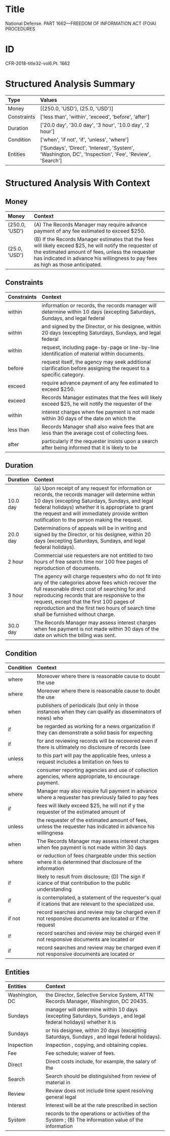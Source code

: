 # Title

 National Defense. PART 1662—FREEDOM OF INFORMATION ACT (FOIA) PROCEDURES


# ID

 CFR-2018-title32-vol6.Pt. 1662


# Structured Analysis Summary

| Type        | Values                                                                                                 |
|:------------|:-------------------------------------------------------------------------------------------------------|
| Money       | [(250.0, 'USD'), (25.0, 'USD')]                                                                        |
| Constraints | ['less than', 'within', 'exceed', 'before', 'after']                                                   |
| Duration    | ['20.0 day', '30.0 day', '3 hour', '10.0 day', '2 hour']                                               |
| Condition   | ['when', 'if not', 'if', 'unless', 'where']                                                            |
| Entities    | ['Sundays', 'Direct', 'Interest', 'System', 'Washington, DC', 'Inspection', 'Fee', 'Review', 'Search'] |


# Structured Analysis With Context

 


## Money

| Money          | Context                                                                                                                                                                                                                                          |
|:---------------|:-------------------------------------------------------------------------------------------------------------------------------------------------------------------------------------------------------------------------------------------------|
| (250.0, 'USD') | (A) The Records Manager may require advance payment of any fee estimated to exceed $250.                                                                                                                                                         |
| (25.0, 'USD')  | (B) If the Records Manager estimates that the fees will likely exceed $25, he will notify the requester of the estimated amount of fees, unless the requester has indicated in advance his willingness to pay fees as high as those anticipated. |


## Constraints

| Constraints   | Context                                                                                                                    |
|:--------------|:---------------------------------------------------------------------------------------------------------------------------|
| within        | information or records, the records manager will determine within 10 days (excepting Saturdays, Sundays, and legal federal |
| within        | and signed by the Director, or his designee, within 20 days (excepting Saturdays, Sundays, and legal federal               |
| within        | request, including page-by-page or line-by-line identification of material within  documents.                              |
| before        | request itself, the agency may seek additional clarification before  assigning the request to a specific category.         |
| exceed        | require advance payment of any fee estimated to exceed  $250.                                                              |
| exceed        | Records Manager estimates that the fees will likely exceed $25, he will notify the requester of the                        |
| within        | interest charges when fee payment is not made within 30 days of the date on which the                                      |
| less than     | Records Manager shall also waive fees that are less than  the average cost of collecting fees.                             |
| after         | particularly if the requester insists upon a search after being informed that it is likely to be                           |


## Duration

| Duration   | Context                                                                                                                                                                                                                                                                                                                                     |
|:-----------|:--------------------------------------------------------------------------------------------------------------------------------------------------------------------------------------------------------------------------------------------------------------------------------------------------------------------------------------------|
| 10.0 day   | (a) Upon receipt of any request for information or records, the records manager will determine within 10 days (excepting Saturdays, Sundays, and legal federal holidays) whether it is appropriate to grant the request and will immediately provide written notification to the person making the request.                                 |
| 20.0 day   | Determinations of appeals will be in writing and signed by the Director, or his designee, within 20 days (excepting Saturdays, Sundays, and legal federal holidays).                                                                                                                                                                        |
| 2 hour     | Commercial use requesters are not entitled to two hours of free search time nor 100 free pages of reproduction of documents.                                                                                                                                                                                                                |
| 3 hour     | The agency will charge requesters who do not fit into any of the categories above fees which recover the full reasonable direct cost of searching for and reproducing records that are responsive to the request, except that the first 100 pages of reproduction and the first two hours of search time shall be furnished without charge. |
| 30.0 day   | The Records Manager may assess interest charges when fee payment is not made within 30 days of the date on which the billing was sent.                                                                                                                                                                                                      |


## Condition

| Condition   | Context                                                                                                      |
|:------------|:-------------------------------------------------------------------------------------------------------------|
| where       | Moreover  where there is reasonable cause to doubt the use                                                   |
| where       | Moreover  where there is reasonable cause to doubt the use                                                   |
| when        | publishers of periodicals (but only in those instances when they can qualify as disseminators of news) who   |
| if          | be regarded as working for a news organization if they can demonstrate a solid basis for expecting           |
| if          | for and reviewing records will be recovered even if there is ultimately no disclosure of records (see        |
| unless      | to this part will pay the applicable fees, unless a request includes a limitation on fees to                 |
| where       | consumer reporting agencies and use of collection agencies, where  appropriate, to encourage payment.        |
| where       | Manager may also require full payment in advance where a requester has previously failed to pay fees         |
| if          | fees will likely exceed $25, he will not if y the requester of the estimated amount of                       |
| unless      | the requester of the estimated amount of fees, unless the requester has indicated in advance his willingness |
| when        | The Records Manager may assess interest charges  when fee payment is not made within 30 days                 |
| where       | or reduction of fees chargeable under this section where it is determined that disclosure of the information |
| if          | likely to result from disclosure; (D) The sign if icance of that contribution to the public understanding    |
| if          | is contemplated, a statement of the requester's qual if ications that are relevant to the specialized use.   |
| if not      | record searches and review may be charged even if not responsive documents are located or if the request     |
| if          | record searches and review may be charged even if  not responsive documents are located or                   |
| if          | record searches and review may be charged even if  not responsive documents are located or                   |


## Entities

| Entities       | Context                                                                                                         |
|:---------------|:----------------------------------------------------------------------------------------------------------------|
| Washington, DC | the Director, Selective Service System, ATTN: Records Manager, Washington, DC  20435.                           |
| Sundays        | manager will determine within 10 days (excepting Saturdays, Sundays , and legal federal holidays) whether it is |
| Sundays        | or his designee, within 20 days (excepting Saturdays, Sundays , and legal federal holidays).                    |
| Inspection     | Inspection , copying, and obtaining copies.                                                                     |
| Fee            | Fee  schedule; waiver of fees.                                                                                  |
| Direct         | Direct costs include, for example, the salary of the                                                            |
| Search         | Search should be distinguished from review of material in                                                       |
| Review         | Review does not include time spent resolving general legal                                                      |
| Interest       | Interest will be at the rate prescribed in section                                                              |
| System         | records to the operations or activities of the System ; (B) The information value of the information            |


